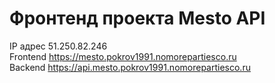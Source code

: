 # Фронтенд проекта Mesto API

IP адрес 51.250.82.246  
Frontend https://mesto.pokrov1991.nomorepartiesco.ru  
Backend https://api.mesto.pokrov1991.nomorepartiesco.ru
